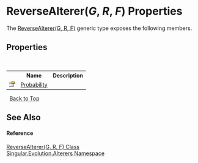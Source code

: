 # ReverseAlterer(*G*, *R*, *F*) Properties
 

The <a href="69d8b378-9b3a-db1f-50ad-f0112c576c85">ReverseAlterer(G, R, F)</a> generic type exposes the following members.


## Properties
&nbsp;<table><tr><th></th><th>Name</th><th>Description</th></tr><tr><td>![Public property](media/pubproperty.gif "Public property")</td><td><a href="7058b02c-2f57-541b-94cc-833bbeedc3f3">Probability</a></td><td /></tr></table>&nbsp;
<a href="#reversealterer(*g*,-*r*,-*f*)-properties">Back to Top</a>

## See Also


#### Reference
<a href="69d8b378-9b3a-db1f-50ad-f0112c576c85">ReverseAlterer(G, R, F) Class</a><br /><a href="d83a42df-2b66-dfad-1be9-58a7420b0c0f">Singular.Evolution.Alterers Namespace</a><br />